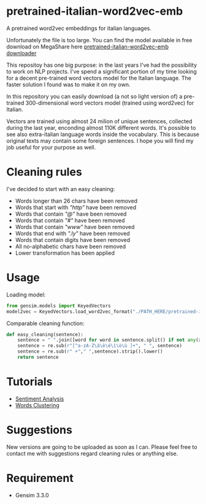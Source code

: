 # pretrained-italian-word2vec-emb

A pretrained word2vec embeddings for italian languages.

Unfortunately the file is too large. You can find the model available in free download on MegaShare here [pretrained-italian-word2vec-emb downloader](	https://megashare.megahd.com.br/72d)

This repositoy has one big purpose: in the last years I've had the possibility to work on NLP projects. I've spend a significant portion of my time looking for a decent pre-trained word vectors model for the Italian language. The faster solution I found was to make it on my own.

In this repository you can easily download (a not so light version of) a pre-trained 300-dimensional word vectors model (trained using word2vec) for Italian.

Vectors are trained using almost 24 milion of unique sentences, collected during the last year, enconding almost 110K different words. 
It's possible to see also extra-italian language words inside the vocabulary. This is because original texts may contain some foreign sentences.
I hope you will find my job useful for your purpose as well.

# Cleaning rules

I've decided to start with an easy cleaning:

* Words longer than 26 chars have been removed
* Words that start with *"http"* have been removed
* Words that contain *"@"* have been removed
* Words that contain *"#"* have been removed
* Words that contain *"www"* have been removed
* Words that end with *".ly"* have been removed
* Words that contain digits have been removed
* All no-alphabetic chars have been removed
* Lower transformation has been applied

# Usage 

Loading model:

``` python
from gensim.models import KeyedVectors
model2vec = KeyedVectors.load_word2vec_format("./PATH_HERE/pretrained-italian-word2vec-emb-300.bin", binary = True)
```


Comparable cleaning function:

``` python
def easy_cleaning(sentence):
    sentence = " ".join([word for word in sentence.split() if not any(x in word for x in ["@","#","http",".ly"])])
    sentence = re.sub(r"[^a-zA-Z\à\è\é\ì\ò\ù ]+", " ", sentence)
    sentence = re.sub(r" +"," ",sentence).strip().lower()
    return sentence
```

# Tutorials
* [Sentiment Analysis](https://github.com/frucci/pretrained-italian-word2vec-emb/blob/master/example/sentiment_analysis.ipynb)
* [Words Clustering](https://github.com/frucci/pretrained-italian-word2vec-emb/blob/master/example/word_clustering.ipynb)

# Suggestions

New versions are going to be uploaded as soon as I can. Please feel free to contact me with suggestions regard cleaning rules or anything else.

# Requirement

* Gensim 3.3.0
